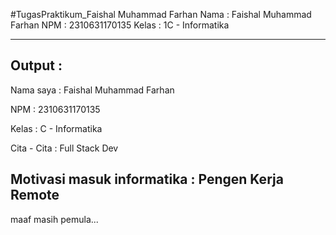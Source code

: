 #TugasPraktikum_Faishal Muhammad Farhan
Nama : Faishal Muhammad Farhan
NPM : 2310631170135
Kelas : 1C - Informatika
___________________________________________________________________________________________________________________
Output :
-------------------------------------------------------------------------------------------------------------------
Nama saya : Faishal Muhammad Farhan

NPM : 2310631170135

Kelas : C - Informatika

Cita - Cita : Full Stack Dev

Motivasi masuk informatika : Pengen Kerja Remote
-------------------------------------------------------------------------------------------------------------------
maaf masih pemula...
